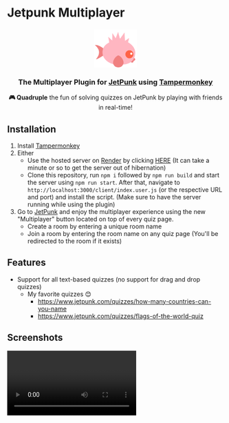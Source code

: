 # Jetpunk Multiplayer

<h3 align="center">
    <img alt="Logo" src="./assets/icon.svg" width="100">
    <br/><br/>
    The Multiplayer Plugin for <a href="https://www.jetpunk.com">JetPunk</a> using <a href="https://tampermonkey.net/">Tampermonkey</a>
</h3>

<p align="center">
    <b>🎮 Quadruple</b> the fun of solving quizzes on JetPunk by playing with friends in real-time!
</p>

## Installation
1. Install [Tampermonkey](https://tampermonkey.net/)
2. Either
    - Use the hosted server on <a href="https://render.com">Render</a> by clicking [HERE](https://jetpunk-multiplayer.onrender.com/client/index.user.js) (It can take a minute or so to get the server out of hibernation)
    - Clone this repository, run `npm i` followed by `npm run build` and start the server using `npm run start`. After that, navigate to `http://localhost:3000/client/index.user.js` (or the respective URL and port) and install the script. (Make sure to have the server running while using the plugin)
3. Go to [JetPunk](https://www.jetpunk.com) and enjoy the multiplayer experience using the new "Multiplayer" button located on top of every quiz page.
    - Create a room by entering a unique room name
    - Join a room by entering the room name on any quiz page (You'll be redirected to the room if it exists)

## Features
- Support for all text-based quizzes (no support for drag and drop quizzes)
  - My favorite quizzes 😊
    - https://www.jetpunk.com/quizzes/how-many-countries-can-you-name
    - https://www.jetpunk.com/quizzes/flags-of-the-world-quiz

## Screenshots
![Screenrecording](./assets/screenshots/screenrecording.mp4)